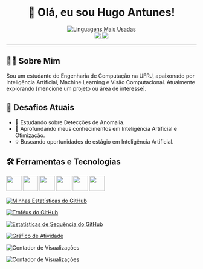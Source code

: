 <div align="center">


  <h1>👋 Olá, eu sou Hugo Antunes!</h1>

  <div align="center">
  <a href="https://github.com/hugo-antunes19">
    <img src="https://github-readme-stats.vercel.app/api/top-langs/?username=hugo-antunes19&layout=compact&langs_count=7&theme=tokyonight" alt="Linguagens Mais Usadas" />
  </a>
</div>

  <div>
    <a href="mailto:hugoleandroantunes@gmail.com">
      <img src="https://img.shields.io/badge/Gmail-D14836?style=for-the-badge&logo=gmail&logoColor=white" />
    </a>
    <a href="https://www.linkedin.com/in/hugo-antunes-08a76b213/" target="_blank">
      <img src="https://img.shields.io/badge/LinkedIn-0077B5?style=for-the-badge&logo=linkedin&logoColor=white" />
    </a>
  </div>
</div>

---

## 👨‍💻 Sobre Mim

Sou um estudante de Engenharia de Computação na UFRJ, apaixonado por Inteligência Artificial, Machine Learning e Visão Computacional. Atualmente explorando [mencione um projeto ou área de interesse].

## 🚀 Desafios Atuais

- 🔭 Estudando sobre Detecções de Anomalia.
- 🌱 Aprofundando meus conhecimentos em Inteligência Artificial e Otimização.
- 💡 Buscando oportunidades de estágio em Inteligência Artificial.

## 🛠️ Ferramentas e Tecnologias

<p align="left">
  <img src="https://cdn.jsdelivr.net/gh/devicons/devicon/icons/python/python-original.svg" width="40" height="40"/>
  <img src="https://cdn.jsdelivr.net/gh/devicons/devicon/icons/cplusplus/cplusplus-original.svg" width="40" height="40"/>
  <img src="https://cdn.jsdelivr.net/gh/devicons/devicon/icons/git/git-original.svg" width="40" height="40"/>
  <img src="https://cdn.jsdelivr.net/gh/devicons/devicon/icons/docker/docker-original.svg" width="40" height="40"/>
  <img src="https://cdn.jsdelivr.net/gh/devicons/devicon/icons/jupyter/jupyter-original-wordmark.svg" width="40" height="40" />
  <img src="https://cdn.jsdelivr.net/gh/devicons/devicon/icons/linux/linux-original.svg" width="40" height="40" />
</p>









[![Minhas Estatísticas do GitHub](https://github-readme-stats.vercel.app/api/metrics/classic.svg?username=hugo-antunes19&base=header%2C%20activity%2C%20community%2C%20repositories%2C%20metadata&config_timezone=America%2FSao_Paulo)](https://github.com/lowlighter/metrics)

[![Troféus do GitHub](https://github-profile-trophy.vercel.app/?username=hugo-antunes19&theme=tokyonight&column=7)](https://github.com/ryo-ma/github-profile-trophy)

[![Estatísticas de Sequência do GitHub](https://github-readme-streak-stats.herokuapp.com/?user=hugo-antunes19&theme=tokyonight&hide_border=true)](https://git.io/streak-stats)

[![Gráfico de Atividade](https://github-readme-activity-graph.vercel.app/graph?username=hugo-antunes19&theme=tokyonight)](https://github.com/ashutosh00710/github-readme-activity-graph)

![Contador de Visualizações](https://komarev.com/ghpvc/?username=hugo-antunes19&color=blueviolet&style=flat-square)

![Contador de Visualizações](https://komarev.com/ghpvc/?username=hugo-antunes19&color=blueviolet&style=flat-square)
